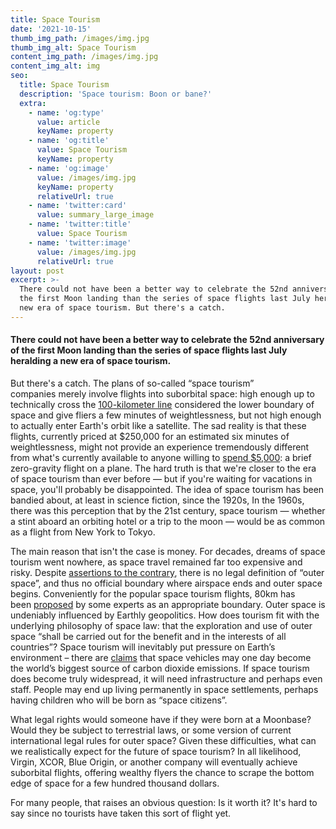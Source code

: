 ```yaml
---
title: Space Tourism
date: '2021-10-15'
thumb_img_path: /images/img.jpg
thumb_img_alt: Space Tourism
content_img_path: /images/img.jpg
content_img_alt: img
seo:
  title: Space Tourism
  description: 'Space tourism: Boon or bane?'
  extra:
    - name: 'og:type'
      value: article
      keyName: property
    - name: 'og:title'
      value: Space Tourism
      keyName: property
    - name: 'og:image'
      value: /images/img.jpg
      keyName: property
      relativeUrl: true
    - name: 'twitter:card'
      value: summary_large_image
    - name: 'twitter:title'
      value: Space Tourism
    - name: 'twitter:image'
      value: /images/img.jpg
      relativeUrl: true
layout: post
excerpt: >-
  There could not have been a better way to celebrate the 52nd anniversary of
  the first Moon landing than the series of space flights last July heralding a
  new era of space tourism. But there's a catch.
---
```

#### There could not have been a better way to celebrate the 52nd anniversary of the first Moon landing than the series of space flights last July heralding a new era of space tourism. 

But there's a catch. The plans of so-called “space tourism” companies merely involve flights into suborbital space: high enough up to technically cross the [100-kilometer line](https://en.wikipedia.org/wiki/K%C3%A1rm%C3%A1n_line) considered the lower boundary of space and give fliers a few minutes of weightlessness, but not high enough to actually enter Earth's orbit like a satellite. The sad reality is that these flights, currently priced at $250,000 for an estimated six minutes of weightlessness, might not provide an experience tremendously different from what's currently available to anyone willing to [spend $5,000](http://www.gozerog.com/): a brief zero-gravity flight on a plane. The hard truth is that we're closer to the era of space tourism than ever before — but if you're waiting for vacations in space, you'll probably be disappointed. The idea of space tourism has been bandied about, at least in science fiction, since the 1920s, In the 1960s, there was this perception that by the 21st century, space tourism — whether a stint aboard an orbiting hotel or a trip to the moon — would be as common as a flight from New York to Tokyo. 

The main reason that isn't the case is money. For decades, dreams of space tourism went nowhere, as space travel remained far too expensive and risky. Despite [assertions to the contrary](https://www.cnbc.com/2021/07/09/where-space-begins-bezos-blue-origin-vs-bransons-virgin-galactic.html), there is no legal definition of “outer space”, and thus no official boundary where airspace ends and outer space begins. Conveniently for the popular space tourism flights, 80km has been [proposed](https://arxiv.org/abs/1807.07894) by some experts as an appropriate boundary. Outer space is undeniably influenced by Earthly geopolitics. How does tourism fit with the underlying philosophy of space law: that the exploration and use of outer space “shall be carried out for the benefit and in the interests of all countries”? Space tourism will inevitably put pressure on Earth’s environment – there are [claims](https://www.theguardian.com/science/2021/jul/19/billionaires-space-tourism-environment-emissions) that space vehicles may one day become the world’s biggest source of carbon dioxide emissions. If space tourism does become truly widespread, it will need infrastructure and perhaps even staff. People may end up living permanently in space settlements, perhaps having children who will be born as “space citizens”. 

What legal rights would someone have if they were born at a Moonbase? Would they be subject to terrestrial laws, or some version of current international legal rules for outer space? Given these difficulties, what can we realistically expect for the future of space tourism? In all likelihood, Virgin, XCOR, Blue Origin, or another company will eventually achieve suborbital flights, offering wealthy flyers the chance to scrape the bottom edge of space for a few hundred thousand dollars. 

For many people, that raises an obvious question: Is it worth it? It's hard to say since no tourists have taken this sort of flight yet. 
